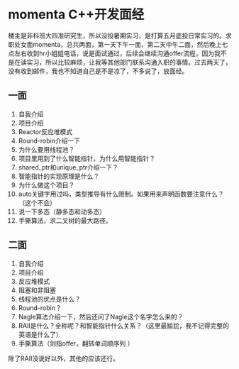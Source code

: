 # momenta C++开发面经

楼主是非科班大四准研究生，所以没投暑期实习，是打算五月底投日常实习的。求职处女面momenta，总共两面，第一天下午一面，第二天中午二面，然后晚上七点左右收到hr小姐姐电话，说是面试通过，后续会继续沟通offer流程，因为我不是在读实习，所以比较麻烦，让我等其他部门联系沟通入职的事情。过去两天了，没有收到邮件，我也不知道自己是不是凉了，不多说了，放面经。

## 一面

1. 自我介绍
2. 项目介绍
3. Reactor反应堆模式
4. Round-robin介绍一下
5. 为什么要用线程池？
6. 项目里用到了什么智能指针，为什么用智能指针？
7. shared_ptr和unique_ptr介绍一下？
8. 智能指针的实现原理是什么？
9. 为什么做这个项目？
10. auto关键字用过吗，类型推导有什么限制。如果用来声明函数要注意什么？（这个不会）
11. 说一下多态（静多态和动多态）
12. 手撕算法，求二叉树的最大路径。

## 二面

1. 自我介绍
2. 项目介绍
3. 反应堆模式
4. 阻塞和非阻塞
5. 线程池的优点是什么？
6. Round-robin？
7. Nagle算法介绍一下，然后还问了Nagle这个名字怎么来的？
8. RAII是什么？全称呢？和智能指针什么关系？（这里最尴尬，我不记得完整的英语是什么了）
9. 手撕算法（剑指offer，翻转单词顺序列 ）

除了RAII没说好以外，其他的应该还行。